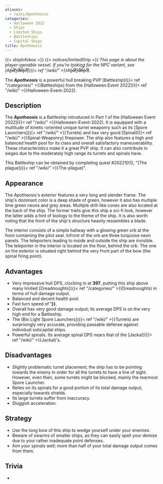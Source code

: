 ```yaml
---
aliases:
  - /wiki/Apotheosis
categories:
  - Halloween 2022
  - Ships
  - Limited Ships
  - Battleships
  - Capital Ships
title: Apotheosis
---
```


{{< shipInfobox >}} {{< notices/limitedShip >}} _This page is about the player-ownable vessel. If you're looking for the NPC variant, see [Ab̵̼̓e̷̋̀r̸͆̂r̵͈͐a̷͋̚ť̶̚i̵̐̈́ó̵̝n̷̚͝]({{< ref "/wiki/" >}}Ab̵̼̓e̷̋̀r̸͆̂r̵͈͐a̷͋̚ť̶̚i̵̐̈́ó̵̝n̷̚͝)._

The **_Apotheosis_** is a powerful hull breaking PVP [Battleship]({{< ref "/categories/" >}}Battleships) from the [Halloween Event 2022]({{< ref "/wiki/" >}}Halloween-Event-2022).

## Description

The **Apotheosis** is a Battleship introduced in Part 1 of the [Halloween Event 2022]({{< ref "/wiki/" >}}Halloween-Event-2022). It is equipped with a multitude of kinetic-oriented unique turret weaponry such as its [Spore Launchers]({{< ref "/wiki/" >}}Turrets) and has very good [Spinal]({{< ref "/wiki/" >}}Spinal-Weaponry) firepower. The ship also features a high and balanced health pool for its class and overall satisfactory maneuverability. These characteristics make it a great PVP ship. It can also contribute in sieges due to the moderately high range its turrets and spinals have.

This Battleship can be obtained by completing quest #20221012, "[The plague]({{< ref "/wiki/" >}}The-plague)".

## Appearance

The Apotheosis's exterior features a very long and slender frame. The ship's dominant color is a deep shade of green, however it also has multiple lime green neons and grey areas. Multiple drill-like cones are also located at the back of the ship. The former traits give this ship a sci-fi look, however the latter adds a hint of biology to the theme of the ship. It is also worth noting that the front of the ship's structure heavily ressembles a blade.

The interior consists of a simple hallway with a glowing green orb at the front containing the pilot seat. Infront of the orb are three turquoise neon panels. The teleporters leading to inside and outside the ship are invisible. The teleporter in the interior is located on the floor, behind the orb. The one on the exterior is situated right behind the very front part of the bow (the spinal firing point).

## Advantages

- Very impressive hull DPS, clocking in at **397**, putting this ship above many limited [Dreadnoughts]({{< ref "/categories/" >}}Dreadnoughts) in terms of hull damage output.
- Balanced and decent health pool.
- Fast turn speed of **'}}**.
- Overall has very good damage output; its average DPS is on the very high end for a Battleship.
- The [Bio Light Spore Launchers]({{< ref "/wiki/" >}}Turrets) are surprisingly very accurate, providing passable defense against individual subcapital ships.
- Powerful spinals. Its average spinal DPS nears that of the [Jackal]({{< ref "/wiki/" >}}Jackal)'s.

## Disadvantages

- Slightly problematic turret placement; the ship has to be pointing towards the enemy in order for all the turrets to have a line of sight. However, even then, some turrets might be blocked, mainly the rearmost Spore Launcher.
- Relies on its spinals for a good portion of its total damage output, especially towards shields.
- Its large turrets suffer from inaccuracy.
- Sluggish acceleration.

## Strategy

- Use the long bow of this ship to wedge yourself under your enemies.
- Beware of swarms of smaller ships, as they can easily spell your demise due to your rather inadequate point defenses.
- Aim your spinals well; more than half of your total damage output comes from them.

## Trivia

-
